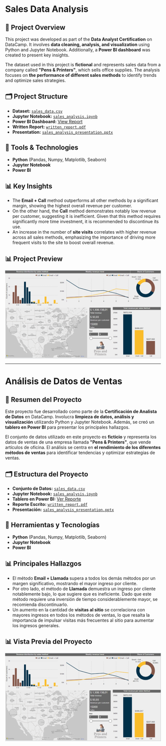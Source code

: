 # Sales Data Analysis

## 📌 Project Overview  
This project was developed as part of the **Data Analyst Certification** on DataCamp. It involves **data cleaning, analysis, and visualization** using Python and Jupyter Notebook. Additionally, a **Power BI dashboard** was created to present key insights.  

The dataset used in this project is **fictional** and represents sales data from a company called **"Pens & Printers"**, which sells office supplies. The analysis focuses on **the performance of different sales methods** to identify trends and optimize sales strategies.

## 🗂 Project Structure  
- **Dataset:** [`sales_data.csv`](sales_data.csv)  
- **Jupyter Notebook:** [`sales_analysis.ipynb`](sales_analysis.ipynb)  
- **Power BI Dashboard:** [View Report](https://app.powerbi.com/view?r=eyJrIjoiMWI1NGE3OWYtNmQ3My00ZjQ5LTg4OWItZDVhZWNlODQ1Nzg4IiwidCI6ImNmNTFjNGM0LThkOTktNGYzYi1iZmE3LTQ3ZGEyOTk2YjIzZCIsImMiOjR9&pageName=21a9f4de9f9d8ac90456)
- **Written Report:** [`written_report.pdf`](written_report.pdf)
- **Presentation:** [`sales_analysis_presentation.pptx`](sales_analysis_presentation.pptx)

## 🔧 Tools & Technologies  
- **Python** (Pandas, Numpy, Matplotlib, Seaborn)  
- **Jupyter Notebook**  
- **Power BI**

## 📊 Key Insights  
- The **Email + Call** method outperforms all other methods by a significant margin, showing the highest overall revenue per customer.  
- On the other hand, the **Call** method demonstrates notably low revenue per customer, suggesting it is inefficient. Given that this method requires significantly more time investment, it is recommended to discontinue its use.  
- An increase in the number of **site visits** correlates with higher revenue across all sales methods, emphasizing the importance of driving more frequent visits to the site to boost overall revenue.

## 📊 Project Preview  
![Dashboard Screenshot](sales_dashboard_screenshot.png)  

---

# Análisis de Datos de Ventas

## 📌 Resumen del Proyecto  
Este proyecto fue desarrollado como parte de la **Certificación de Analista de Datos** en DataCamp. Involucra **limpieza de datos, análisis y visualización** utilizando Python y Jupyter Notebook. Además, se creó un **tablero en Power BI** para presentar los principales hallazgos.  

El conjunto de datos utilizado en este proyecto es **ficticio** y representa los datos de ventas de una empresa llamada **"Pens & Printers"**, que vende artículos de oficina. El análisis se centra en **el rendimiento de los diferentes métodos de ventas** para identificar tendencias y optimizar estrategias de ventas.

## 🗂 Estructura del Proyecto  
- **Conjunto de Datos:** [`sales_data.csv`](sales_data.csv)  
- **Jupyter Notebook:** [`sales_analysis.ipynb`](sales_analysis.ipynb)  
- **Tablero en Power BI:** [Ver Reporte](https://app.powerbi.com/view?r=eyJrIjoiMWI1NGE3OWYtNmQ3My00ZjQ5LTg4OWItZDVhZWNlODQ1Nzg4IiwidCI6ImNmNTFjNGM0LThkOTktNGYzYi1iZmE3LTQ3ZGEyOTk2YjIzZCIsImMiOjR9&pageName=21a9f4de9f9d8ac90456)
- **Reporte Escrito:** [`written_report.pdf`](written_report.pdf)
- **Presentación:** [`sales_analysis_presentation.pptx`](sales_analysis_presentation.pptx)

## 🔧 Herramientas y Tecnologías  
- **Python** (Pandas, Numpy, Matplotlib, Seaborn)  
- **Jupyter Notebook**  
- **Power BI**

## 📊 Principales Hallazgos  
- El método **Email + Llamada** supera a todos los demás métodos por un margen significativo, mostrando el mayor ingreso por cliente.  
- Por otro lado, el método de **Llamada** demuestra un ingreso por cliente notablemente bajo, lo que sugiere que es ineficiente. Dado que este método requiere una inversión de tiempo considerablemente mayor, se recomienda discontinuarlo.  
- Un aumento en la cantidad de **visitas al sitio** se correlaciona con mayores ingresos en todos los métodos de ventas, lo que resalta la importancia de impulsar visitas más frecuentes al sitio para aumentar los ingresos generales.

## 📊 Vista Previa del Proyecto  
![Captura de Pantalla del Tablero](sales_dashboard_screenshot.png)
